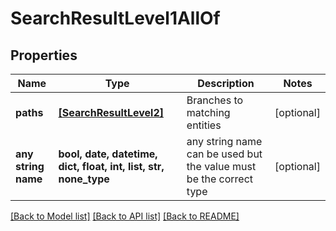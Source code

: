 # SearchResultLevel1AllOf


## Properties
Name | Type | Description | Notes
------------ | ------------- | ------------- | -------------
**paths** | [**[SearchResultLevel2]**](SearchResultLevel2.md) | Branches to matching entities | [optional] 
**any string name** | **bool, date, datetime, dict, float, int, list, str, none_type** | any string name can be used but the value must be the correct type | [optional]

[[Back to Model list]](../README.md#documentation-for-models) [[Back to API list]](../README.md#documentation-for-api-endpoints) [[Back to README]](../README.md)


